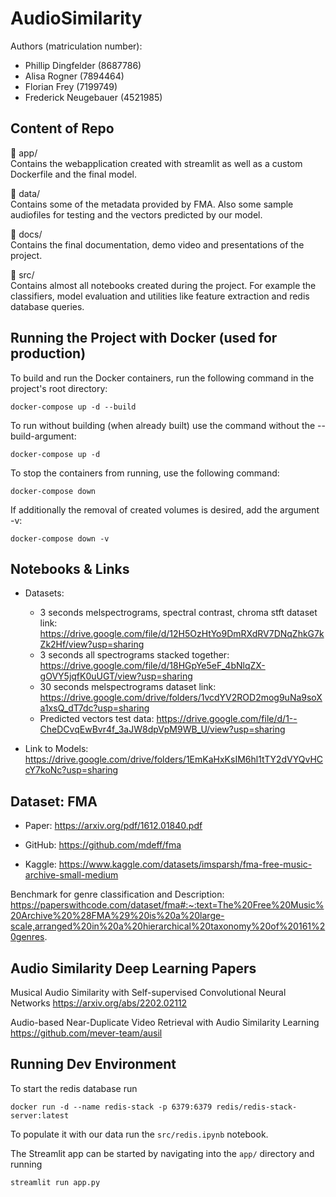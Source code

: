 # AudioSimilarity

Authors (matriculation number):

- Phillip Dingfelder (8687786)
- Alisa Rogner (7894464)
- Florian Frey (7199749)
- Frederick Neugebauer (4521985)

## Content of Repo

📂 app/  
Contains the webapplication created with streamlit as well as a custom Dockerfile and the final model.

📂 data/  
Contains some of the metadata provided by FMA. Also some sample audiofiles for testing and the vectors predicted by our model.

📂 docs/  
Contains the final documentation, demo video and presentations of the project.

📂 src/  
Contains almost all notebooks created during the project. For example the classifiers, model evaluation and utilities like feature extraction and redis database queries.

## Running the Project with Docker (used for production)

To build and run the Docker containers, run the following command in the project's root directory:

```
docker-compose up -d --build
```

To run without building (when already built) use the command without the --build-argument:

```
docker-compose up -d
```

To stop the containers from running, use the following command:

```
docker-compose down
```

If additionally the removal of created volumes is desired, add the argument -v:

```
docker-compose down -v
```

## Notebooks & Links

- Datasets:

  - 3 seconds melspectrograms, spectral contrast, chroma stft dataset link: https://drive.google.com/file/d/12H5OzHtYo9DmRXdRV7DNqZhkG7kZk2Hf/view?usp=sharing
  - 3 seconds all spectrograms stacked together: https://drive.google.com/file/d/18HGpYe5eF_4bNlqZX-gOVY5jqfK0uUGT/view?usp=sharing
  - 30 seconds melspectrograms dataset link: https://drive.google.com/drive/folders/1vcdYV2ROD2mog9uNa9soXa1xsQ_dT7dc?usp=sharing
  - Predicted vectors test data: https://drive.google.com/file/d/1--CheDCvqEwBvr4f_3aJW8dpVpM9WB_U/view?usp=sharing

- Link to Models: https://drive.google.com/drive/folders/1EmKaHxKsIM6hl1tTY2dVYQvHCcY7koNc?usp=sharing

## Dataset: FMA

- Paper: https://arxiv.org/pdf/1612.01840.pdf

- GitHub: https://github.com/mdeff/fma

- Kaggle: https://www.kaggle.com/datasets/imsparsh/fma-free-music-archive-small-medium

Benchmark for genre classification and Description: https://paperswithcode.com/dataset/fma#:~:text=The%20Free%20Music%20Archive%20%28FMA%29%20is%20a%20large-scale,arranged%20in%20a%20hierarchical%20taxonomy%20of%20161%20genres.

## Audio Similarity Deep Learning Papers

Musical Audio Similarity with Self-supervised Convolutional Neural Networks
https://arxiv.org/abs/2202.02112

Audio-based Near-Duplicate Video Retrieval with Audio Similarity Learning
https://github.com/mever-team/ausil

## Running Dev Environment

To start the redis database run

```
docker run -d --name redis-stack -p 6379:6379 redis/redis-stack-server:latest
```

To populate it with our data run the `src/redis.ipynb` notebook.

The Streamlit app can be started by navigating into the `app/` directory and running

```
streamlit run app.py
```
